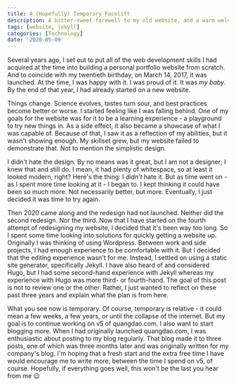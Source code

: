 ```yaml
---
title: A (Hopefully) Temporary Facelift
description: A bitter-sweet farewell to my old website, and a warm welcome to what's to come.
tags: [website, jekyll]
categories: [Technology]
date: '2020-05-09'
---
```


Several years ago, I set out to put all of the web development skills I had acquired at the time into building a personal portfolio website from scratch. And to coincide with my twentieth birthday, on March 14, 2017, it was launched. At the time, I was happy with it. I was proud of it. It was _my baby_. By the end of that year, I had already started on a new website.

Things change. Science evolves, tastes turn sour, and best practices become better or worse. I started feeling like I was falling behind. One of my goals for the website was for it to be a learning experience - a playground to try new things in. As a side effect, it also became a showcase of what I was capable of. Because of that, I saw it as a reflection of my abilities, but it wasn't showing enough. My skillset grew, but my website failed to demonstrate that. Not to mention the simplistic design.

I didn't hate the design. By no means was it great, but I am not a designer; I knew that and still do. I mean, it had plenty of whitespace, so at least it looked modern, right? Here's the thing: I _didn't_ hate it. But as time went on - as I spent more time looking at it - I began to. I kept thinking it could have been so much more. Not necessarily better, but more. Eventually, I just decided it was time to try again.

Then 2020 came along and the redesign had not launched. Neither did the second redesign. Nor the third. Now that I have started on the fourth attempt of redesigning my website, I decided that it's been way too long. So I spent some time looking into solutions for quickly getting a website up. Originally I was thinking of using Wordpress. Between work and side projects, I had enough experience to be comfortable with it. But I decided that the editing experience wasn't for me. Instead, I settled on using a static site generator, specifically Jekyll. I have also heard of and considered Hugo, but I had some second-hand experience with Jekyll whereas my experience with Hugo was more third- or fourth-hand. The goal of this post is not to review one or the other. Rather, I just wanted to reflect on these past three years and explain what the plan is from here.

What you see now is temporary. Of course, temporary is relative - it could mean a few weeks, a few years, or until the collapse of the internet. But my goal is to continue working on v5 of quangdao.com. I also want to start blogging more. When I had originally launched quangdao.com, I was enthusiastic about posting to my blog regularly. That blog made it to three posts, one of which was three months later and was originally written for my company's blog. I'm hoping that a fresh start and the extra free time I have would encourage me to write more, between the time I spend on v5, of course. Hopefully, if everything goes well, this won't be the last you hear from me 😉

